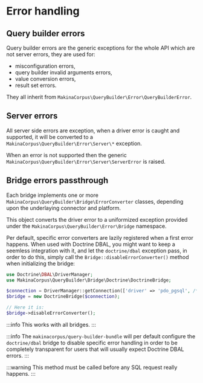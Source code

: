 # Error handling

## Query builder errors

Query builder errors are the generic exceptions for the whole API which are
not server errors, they are used for:

 - misconfiguration errors,
 - query builder invalid arguments errors,
 - value conversion errors,
 - result set errors.

They all inherit from `MakinaCorpus\QueryBuilder\Error\QueryBuilderError`.

## Server errors

All server side errors are exception, when a driver error is caught and supported,
it will be converted to a `MakinaCorpus\QueryBuilder\Error\Server\*` exception.

When an error is not supported then the generic
`MakinaCorpus\QueryBuilder\Error\Server\ServerError` is raised.

## Bridge errors passthrough

Each bridge implements one or more `MakinaCorpus\QueryBuilder\Bridge\ErrorConverter`
classes, depending upon the underlaying connector and platform.

This object converts the driver error to a uniformized exception provided under
the `MakinaCorpus\QueryBuilder\Error\Bridge` namespace.

Per default, specific error converters are lazily registered when a first error
happens. When used with Doctrine DBAL, you might want to keep a seemless integration
with it, and let the `doctrine/dbal` exception pass, in order to do this, simply
call the `Bridge::disableErrorConverter()` method when initializing the bridge:

```php
use Doctrine\DBAL\DriverManager;
use MakinaCorpus\QueryBuilder\Bridge\Doctrine\DoctrineBridge;

$connection = DriverManager::getConnection(['driver' => 'pdo_pgsql', /* ... */]);
$bridge = new DoctrineBridge($connection);

// Here it is:
$bridge->disableErrorConverter();
```

:::info
This works with all bridges.
:::

:::info
The `makinacorpus/query-builder-bundle` will per default configure the `doctrine/dbal`
bridge to disable specific error handling in order to be completely transparent for
users that will usually expect Doctrine DBAL errors.
:::

:::warning
This method must be called before any SQL request really happens.
:::
